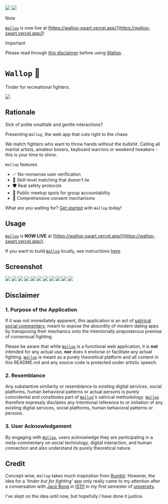 [![](https://img.shields.io/badge/wallop_1.0.0-build_up-dark_green)](https://github.com/gongahkia/wallop/releases/tag/1.0.0) 
[![](https://img.shields.io/badge/wallop_2.0.0-deployment_up-green)](https://github.com/gongahkia/wallop/releases/tag/2.0.0) 

> [!NOTE]  
> [`Wallop`](https://github.com/gongahkia/wallop) is now live at [https://wallop-swart.vercel.app/](https://wallop-swart.vercel.app/)!
  
> [!IMPORTANT]  
> Please read through [this disclaimer](#disclaimer) before using [Wallop](https://github.com/gongahkia/wallop).

# `Wallop` 🥊

Tinder for recreational fighters.

![](./asset/logo/careful.gif)

## Rationale

Sick of polite smalltalk and gentle interactions? 

Presenting `Wallop`, the web app that cuts right to the chase. 
  
We match fighters who want to throw hands without the bullshit. Calling all martial artists, amateur boxers, keyboard warriors or weekend tweakers - this is your time to shine.

`Wallop` features

* ✅ No-nonsense user verification
* 🥋 Skill-level matching that doesn't lie
* 🛡️ Real safety protocols
* 📍 Public meetup spots for group accountability
* 🤝 Comprehensive consent mechanisms

What are you waiting for? [Get started](#usage) with `Wallop` today!

## Usage

[`Wallop`](https://github.com/gongahkia/wallop) is **NOW LIVE** at [https://wallop-swart.vercel.app/](https://wallop-swart.vercel.app/).

If you want to build [`Wallop`](https://github.com/gongahkia/wallop) locally, see instructions [here](./src/README.md).

## Screenshot

![](./asset/reference/wallop-v2/screenshot-1.png)
![](./asset/reference/wallop-v2/screenshot-3.png)
![](./asset/reference/wallop-v2/screenshot-4.png)
![](./asset/reference/wallop-v2/screenshot-5.png)
![](./asset/reference/wallop-v2/screenshot-6.png)
![](./asset/reference/wallop-v2/screenshot-7.png)
![](./asset/reference/wallop-v2/screenshot-8.png)
![](./asset/reference/wallop-v2/screenshot-9.png)
![](./asset/reference/wallop-v2/screenshot-2.png)
![](./asset/reference/wallop-v2/screenshot-10.png)
![](./asset/reference/wallop-v2/screenshot-11.png)

## Disclaimer

### 1. Purpose of the Application

If it was not immediately apparent, this application is an act of [satirical](https://dictionary.cambridge.org/dictionary/english/satirical) [social commentary](https://dictionary.cambridge.org/dictionary/english/social-commentary), meant to expose the absurdity of modern dating apps by transposing their mechanics onto the intentionally preposterous premise of consensual fighting.  
  
Please be aware that while [`Wallop`](https://github.com/gongahkia/wallop) is a functional web application, it is **not** intended for any actual use, **nor** does it endorse or facilitate any actual fighting. [`Wallop`](https://github.com/gongahkia/wallop) is meant as a purely theoretical platform and all content in this README.md and any source code is protected under artistic speech.

### 2. Resemblance

Any substantive similarity or resemblance to existing digital services, social platforms, human behavioral patterns or actual persons is purely coincidental and constitutes part of [`Wallop`](https://github.com/gongahkia/wallop)'s satirical methodology. [`Wallop`](https://github.com/gongahkia/wallop) therefore expressly disclaims any intentional reference to or imitation of any existing digital services, social platforms, human behavioral patterns or persons. 

### 3. User Acknowledgement

By engaging with [`Wallop`](https://github.com/gongahkia/wallop), users acknowledge they are participating in a meta-commentary on social technology, digital interaction, and human connection and also understand its purely theoretical nature.

## Credit

Concept-wise, `Wallop` takes much inspiration from [Rumblr](https://rumblr.webflow.io/). However, the idea for a *'tinder but for fighting'* app only really came to my attention after a conversation with [Jace Bong](https://www.linkedin.com/in/jace-bong-%F0%9F%91%BE-42b3841b1/?originalSubdomain=sg) in [IS111](https://www.reddit.com/r/SMU_Singapore/comments/14bouko/smu_is_tough_modules_and_is111/?rdt=39799) in my first semester of [university](https://www.smu.edu.sg/).

I've slept on the idea until now, but hopefully I have done it justice.

